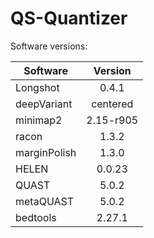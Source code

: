 # QS-Quantizer

Software versions:

| Software       | Version  |
| ------------- |:-------------:|
| Longshot      | 0.4.1 |
| deepVariant   | centered      |
| minimap2 | 2.15-r905  |
| racon  | 1.3.2  |
| marginPolish | 1.3.0 |
| HELEN | 0.0.23 |
| QUAST | 5.0.2 |
| metaQUAST | 5.0.2 |
| bedtools | 2.27.1 |
